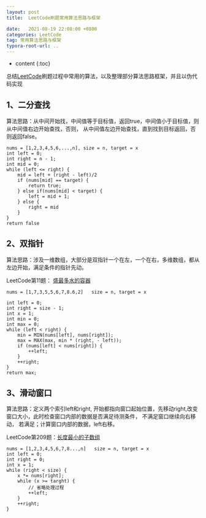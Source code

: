 ```yaml
---
layout: post
title:  LeetCode刷题常用算法思路与框架

date:   2021-08-19 22:08:00 +0800
categories: LeetCode
tag: 常用算法思路与框架
typora-root-url: ..
---
```

* content
{:toc}


总结[LeetCode](https://leetcode-cn.com/problemset/all/)刷题过程中常用的算法，以及整理部分算法思路框架，并且以伪代码实现 

## 1、二分查找
算法思路：从中间开始找，中间值等于目标值，返回true，中间值小于目标值，则从中间值右边开始查找，否则， 从中间值左边开始查找，直到找到目标返回，否则返回false。

```
nums = [1,2,3,4,5,6,...,n], size = n, target = x
int left = 0;
int right = n - 1;
int mid = 0;
while (left <= right) {
	mid = left + (right - left)/2
	if (nums[mid] == target) {
		return true;
	} else if(nums[mid] < target) {
		left = mid + 1;
	} else {
		right = mid
	}
}
return false
```
## 2、双指针
算法思路：涉及一维数组，大部分是双指针一个在左，一个在右，多维数组，都从左边开始，满足条件的指针先动。

LeetCode第11题：  [盛最多水的容器](https://leetcode-cn.com/problems/container-with-most-water/)

```
nums = [1,7,3,5,5,6,7,8.6,2]   size = n, target = x

int left = 0;
int right = size - 1;
int x = 1;
int min = 0;
int max = 0;
while (left < right) {
	min = MIN(nums[left], nums[right]);
	max = MAX(max, min * (right, - left));
	if (nums[left] < nums[right]) {
		++left;
	}
	++right;
}
return max;
```

## 3、滑动窗口

算法思路：定义两个索引left和right, 开始都指向窗口起始位置，先移动right,改变窗口大小，此时检查窗口内部的数据是否满足待测条件， 不满足窗口继续向右移动， 若满足；计算窗口内部的数据，left右移。

LeetCode第209题：[长度最小的子数组](https://leetcode-cn.com/problems/minimum-size-subarray-sum/)

```
nums = [1,2,3,4,5,6,7,8...,n]   size = n, target = x
int left = 0;
int right = 0;
int x = 1;
while (right < size) {
	x *= nums[right];
	while (x >= targht) {
		// 省略处理过程
		++left;
	}
	++right;
}
```

